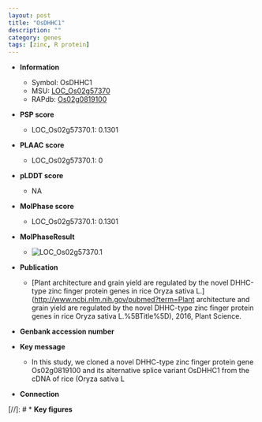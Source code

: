 ```yaml
---
layout: post
title: "OsDHHC1"
description: ""
category: genes
tags: [zinc, R protein]
---
```


* **Information**  
    + Symbol: OsDHHC1  
    + MSU: [LOC_Os02g57370](http://rice.plantbiology.msu.edu/cgi-bin/ORF_infopage.cgi?orf=LOC_Os02g57370)  
    + RAPdb: [Os02g0819100](http://rapdb.dna.affrc.go.jp/viewer/gbrowse_details/irgsp1?name=Os02g0819100)  

* **PSP score**  
    + LOC_Os02g57370.1: 0.1301 

* **PLAAC score**  
    + LOC_Os02g57370.1: 0 

* **pLDDT score**
    + NA


* **MolPhase score**
    + LOC_Os02g57370.1: 0.1301

* **MolPhaseResult**
    + ![LOC_Os02g57370.1](https://ricepsp.github.io/pictures/LOC_Os02g/LOC_Os02g57370.1.png)

* **Publication**  
    + [Plant architecture and grain yield are regulated by the novel DHHC-type zinc finger protein genes in rice Oryza sativa L.](http://www.ncbi.nlm.nih.gov/pubmed?term=Plant architecture and grain yield are regulated by the novel DHHC-type zinc finger protein genes in rice Oryza sativa L.%5BTitle%5D), 2016, Plant Science.

* **Genbank accession number**  

* **Key message**  
    + In this study, we cloned a novel DHHC-type zinc finger protein gene Os02g0819100 and its alternative splice variant OsDHHC1 from the cDNA of rice (Oryza sativa L

* **Connection**  

[//]: # * **Key figures**  


